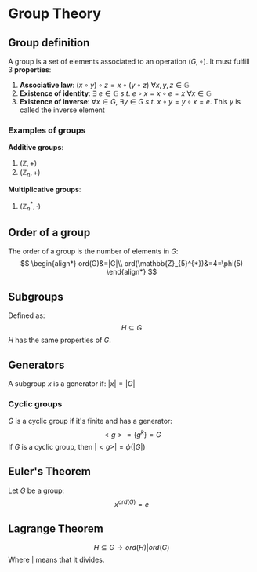 # Group Theory
## Group definition
A group is a set of elements associated to an operation $(G, \circ)$. It must fulfill 3 **properties**:
1. **Associative law**: $(x\circ y)\circ z=x\circ(y\circ z)\ \forall x,y,z\in\mathbb{G}$  
2. **Existence of identity**: $\exists\ e\in\mathbb{G}\ s.t.\ e\circ x=x\circ e=x\ \forall x\in\mathbb{G}$ 
3.  **Existence of inverse**: $\forall x\in G,\ \exists y\in G\ s.t.\ x\circ y=y\circ x=e$. This $y$ is called the inverse element

### Examples of groups

**Additive groups**:
1. $(\mathbb{Z}, +)$
2. $(\mathbb{Z}_{n}, +)$

**Multiplicative groups**:
1. $(\mathbb{Z}_{n}^{*}, ·)$

## Order of a group
The order of a group is the number of elements in $G$:
$$
\begin{align*}
ord(G)&=|G|\\
ord(\mathbb{Z}_{5}^{*})&=4=\phi(5)
\end{align*}
$$
## Subgroups
Defined as:
$$
H\subseteq G
$$
$H$ has the same properties of $G$.

## Generators
A subgroup $x$ is a generator if: $|x|=|G|$

### Cyclic groups
$G$ is a cyclic group if it's finite and has a generator:
$$
<g>=\{g^{k}\}=G
$$
If $G$ is a cyclic group, then $|<g>|=\phi(|G|)$ 

## Euler's Theorem
Let $G$ be a group:
$$
x^{ord(G)}=e
$$
## Lagrange Theorem
$$
H\subseteq G\to ord(H)|ord(G)
$$
Where $|$ means that it divides.

